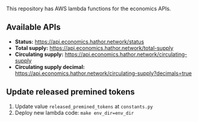 This repository has AWS lambda functions for the economics APIs.

## Available APIs

- **Status:** https://api.economics.hathor.network/status
- **Total supply:** https://api.economics.hathor.network/total-supply
- **Circulating supply:** https://api.economics.hathor.network/circulating-supply
- **Circulating supply decimal:** https://api.economics.hathor.network/circulating-supply?decimals=true

## Update released premined tokens

1. Update value `released_premined_tokens` at `constants.py`
2. Deploy new lambda code: `make env_dir=env_dir`
